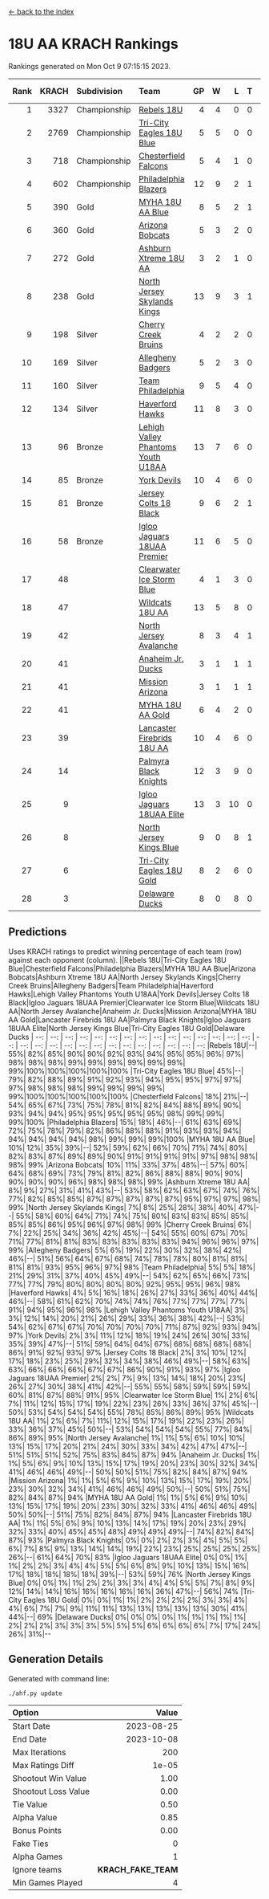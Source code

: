 [<- back to the index](readme.md)
# 18U AA KRACH Rankings
Rankings generated on Mon Oct  9 07:15:15 2023.

Rank|KRACH|Subdivision|Team|GP|W|L|T|OTW|OTL|SoS|Exp Wins|Win Diff
---:|---:|:---|:---|---:|---:|---:|---:|---:|---:|---:|---:|---:
1|3327|Championship|[Rebels 18U](https://gamesheetstats.com/seasons/3659/teams/140766/schedule)|4|4|0|0|0|0|107|4.8|-0.0
2|2769|Championship|[Tri-City Eagles 18U Blue](https://gamesheetstats.com/seasons/3659/teams/140769/schedule)|5|5|0|0|1|0|73|5.8|-0.0
3|718|Championship|[Chesterfield Falcons](https://gamesheetstats.com/seasons/3659/teams/143454/schedule)|5|4|1|0|1|0|210|4.9|0.0
4|602|Championship|[Philadelphia Blazers](https://gamesheetstats.com/seasons/3659/teams/140765/schedule)|12|9|2|1|0|1|197|10.4|0.0
5|390|Gold|[MYHA 18U AA Blue](https://gamesheetstats.com/seasons/3659/teams/140759/schedule)|8|5|2|1|0|0|219|6.4|0.0
6|360|Gold|[Arizona Bobcats](https://gamesheetstats.com/seasons/3659/teams/143450/schedule)|5|3|2|0|0|0|292|3.9|0.0
7|272|Gold|[Ashburn Xtreme 18U AA](https://gamesheetstats.com/seasons/3659/teams/140750/schedule)|3|2|1|0|0|0|124|2.9|0.0
8|238|Gold|[North Jersey Skylands Kings](https://gamesheetstats.com/seasons/3659/teams/140763/schedule)|13|9|3|1|1|0|540|10.3|-0.0
9|198|Silver|[Cherry Creek Bruins](https://gamesheetstats.com/seasons/3659/teams/143451/schedule)|4|2|2|0|0|0|662|2.8|-0.0
10|169|Silver|[Allegheny Badgers](https://gamesheetstats.com/seasons/3659/teams/143448/schedule)|5|2|3|0|0|0|286|2.9|0.0
11|160|Silver|[Team Philadelphia](https://gamesheetstats.com/seasons/3659/teams/140768/schedule)|9|5|4|0|0|0|215|5.9|0.0
12|134|Silver|[Haverford Hawks](https://gamesheetstats.com/seasons/3659/teams/140752/schedule)|11|8|3|0|2|2|267|8.9|0.0
13|96|Bronze|[Lehigh Valley Phantoms Youth U18AA](https://gamesheetstats.com/seasons/3659/teams/140758/schedule)|13|7|6|0|0|2|130|7.9|0.0
14|85|Bronze|[York Devils](https://gamesheetstats.com/seasons/3659/teams/140772/schedule)|10|4|6|0|1|0|238|4.9|0.0
15|81|Bronze|[Jersey Colts 18 Black](https://gamesheetstats.com/seasons/3659/teams/140756/schedule)|9|6|2|1|1|0|46|7.4|0.0
16|58|Bronze|[Igloo Jaguars 18UAA Premier](https://gamesheetstats.com/seasons/3659/teams/140755/schedule)|11|6|5|0|0|0|302|6.9|0.0
17|48||[Clearwater Ice Storm Blue](https://gamesheetstats.com/seasons/3659/teams/143452/schedule)|4|1|3|0|1|1|213|1.9|0.0
18|47||[Wildcats 18U AA](https://gamesheetstats.com/seasons/3659/teams/140771/schedule)|13|5|8|0|0|1|135|5.9|0.0
19|42||[North Jersey Avalanche](https://gamesheetstats.com/seasons/3659/teams/140761/schedule)|8|3|4|1|0|1|426|4.4|0.0
20|41||[Anaheim Jr. Ducks](https://gamesheetstats.com/seasons/3659/teams/143456/schedule)|3|1|1|1|0|0|32|2.4|0.0
21|41||[Mission Arizona](https://gamesheetstats.com/seasons/3659/teams/143449/schedule)|3|1|1|1|0|0|32|2.4|0.0
22|41||[MYHA 18U AA Gold](https://gamesheetstats.com/seasons/3659/teams/140760/schedule)|6|4|2|0|1|1|31|4.9|0.0
23|39||[Lancaster Firebrids 18U AA](https://gamesheetstats.com/seasons/3659/teams/140757/schedule)|10|4|6|0|1|1|364|4.9|0.0
24|14||[Palmyra Black Knights](https://gamesheetstats.com/seasons/3659/teams/140764/schedule)|12|3|9|0|1|0|113|3.9|0.0
25|9||[Igloo Jaguars 18UAA Elite](https://gamesheetstats.com/seasons/3659/teams/140753/schedule)|13|3|10|0|0|0|98|3.9|0.0
26|8||[North Jersey Kings Blue](https://gamesheetstats.com/seasons/3659/teams/140762/schedule)|9|0|8|1|0|0|414|1.4|0.0
27|6||[Tri-City Eagles 18U Gold](https://gamesheetstats.com/seasons/3659/teams/140770/schedule)|8|2|6|0|0|1|42|2.9|0.0
28|3||[Delaware Ducks](https://gamesheetstats.com/seasons/3659/teams/140751/schedule)|8|0|8|0|0|0|371|0.9|0.0

## Predictions
Uses KRACH ratings to predict winning percentage of each team (row) against each opponent (column).
||Rebels 18U|Tri-City Eagles 18U Blue|Chesterfield Falcons|Philadelphia Blazers|MYHA 18U AA Blue|Arizona Bobcats|Ashburn Xtreme 18U AA|North Jersey Skylands Kings|Cherry Creek Bruins|Allegheny Badgers|Team Philadelphia|Haverford Hawks|Lehigh Valley Phantoms Youth U18AA|York Devils|Jersey Colts 18 Black|Igloo Jaguars 18UAA Premier|Clearwater Ice Storm Blue|Wildcats 18U AA|North Jersey Avalanche|Anaheim Jr. Ducks|Mission Arizona|MYHA 18U AA Gold|Lancaster Firebrids 18U AA|Palmyra Black Knights|Igloo Jaguars 18UAA Elite|North Jersey Kings Blue|Tri-City Eagles 18U Gold|Delaware Ducks
| --: | --: | --: | --: | --: | --: | --: | --: | --: | --: | --: | --: | --: | --: | --: | --: | --: | --: | --: | --: | --: | --: | --: | --: | --: | --: | --: | --: | --: 
|Rebels 18U|--| 55%| 82%| 85%| 90%| 90%| 92%| 93%| 94%| 95%| 95%| 96%| 97%| 98%| 98%| 98%| 99%| 99%| 99%| 99%| 99%| 99%| 99%|100%|100%|100%|100%|100%
|Tri-City Eagles 18U Blue| 45%|--| 79%| 82%| 88%| 89%| 91%| 92%| 93%| 94%| 95%| 95%| 97%| 97%| 97%| 98%| 98%| 98%| 99%| 99%| 99%| 99%| 99%|100%|100%|100%|100%|100%
|Chesterfield Falcons| 18%| 21%|--| 54%| 65%| 67%| 73%| 75%| 78%| 81%| 82%| 84%| 88%| 89%| 90%| 93%| 94%| 94%| 95%| 95%| 95%| 95%| 95%| 98%| 99%| 99%| 99%|100%
|Philadelphia Blazers| 15%| 18%| 46%|--| 61%| 63%| 69%| 72%| 75%| 78%| 79%| 82%| 86%| 88%| 88%| 91%| 93%| 93%| 94%| 94%| 94%| 94%| 94%| 98%| 99%| 99%| 99%|100%
|MYHA 18U AA Blue| 10%| 12%| 35%| 39%|--| 52%| 59%| 62%| 66%| 70%| 71%| 74%| 80%| 82%| 83%| 87%| 89%| 89%| 90%| 91%| 91%| 91%| 91%| 97%| 98%| 98%| 98%| 99%
|Arizona Bobcats| 10%| 11%| 33%| 37%| 48%|--| 57%| 60%| 64%| 68%| 69%| 73%| 79%| 81%| 82%| 86%| 88%| 88%| 90%| 90%| 90%| 90%| 90%| 96%| 98%| 98%| 98%| 99%
|Ashburn Xtreme 18U AA|  8%|  9%| 27%| 31%| 41%| 43%|--| 53%| 58%| 62%| 63%| 67%| 74%| 76%| 77%| 82%| 85%| 85%| 87%| 87%| 87%| 87%| 87%| 95%| 97%| 97%| 98%| 99%
|North Jersey Skylands Kings|  7%|  8%| 25%| 28%| 38%| 40%| 47%|--| 55%| 58%| 60%| 64%| 71%| 74%| 75%| 80%| 83%| 83%| 85%| 85%| 85%| 85%| 86%| 95%| 96%| 97%| 98%| 99%
|Cherry Creek Bruins|  6%|  7%| 22%| 25%| 34%| 36%| 42%| 45%|--| 54%| 55%| 60%| 67%| 70%| 71%| 77%| 81%| 81%| 83%| 83%| 83%| 83%| 83%| 94%| 96%| 96%| 97%| 99%
|Allegheny Badgers|  5%|  6%| 19%| 22%| 30%| 32%| 38%| 42%| 46%|--| 51%| 56%| 64%| 67%| 68%| 74%| 78%| 78%| 80%| 81%| 81%| 81%| 81%| 93%| 95%| 96%| 97%| 98%
|Team Philadelphia|  5%|  5%| 18%| 21%| 29%| 31%| 37%| 40%| 45%| 49%|--| 54%| 62%| 65%| 66%| 73%| 77%| 77%| 79%| 80%| 80%| 80%| 80%| 92%| 95%| 95%| 96%| 98%
|Haverford Hawks|  4%|  5%| 16%| 18%| 26%| 27%| 33%| 36%| 40%| 44%| 46%|--| 58%| 61%| 62%| 70%| 74%| 74%| 76%| 77%| 77%| 77%| 77%| 91%| 94%| 95%| 96%| 98%
|Lehigh Valley Phantoms Youth U18AA|  3%|  3%| 12%| 14%| 20%| 21%| 26%| 29%| 33%| 36%| 38%| 42%|--| 53%| 54%| 62%| 67%| 67%| 70%| 70%| 70%| 70%| 71%| 87%| 92%| 93%| 94%| 97%
|York Devils|  2%|  3%| 11%| 12%| 18%| 19%| 24%| 26%| 30%| 33%| 35%| 39%| 47%|--| 51%| 59%| 64%| 64%| 67%| 68%| 68%| 68%| 68%| 86%| 91%| 92%| 93%| 97%
|Jersey Colts 18 Black|  2%|  3%| 10%| 12%| 17%| 18%| 23%| 25%| 29%| 32%| 34%| 38%| 46%| 49%|--| 58%| 63%| 63%| 66%| 66%| 66%| 67%| 67%| 86%| 90%| 91%| 93%| 97%
|Igloo Jaguars 18UAA Premier|  2%|  2%|  7%|  9%| 13%| 14%| 18%| 20%| 23%| 26%| 27%| 30%| 38%| 41%| 42%|--| 55%| 55%| 58%| 59%| 59%| 59%| 60%| 81%| 87%| 88%| 91%| 95%
|Clearwater Ice Storm Blue|  1%|  2%|  6%|  7%| 11%| 12%| 15%| 17%| 19%| 22%| 23%| 26%| 33%| 36%| 37%| 45%|--| 50%| 53%| 54%| 54%| 54%| 55%| 78%| 85%| 86%| 89%| 95%
|Wildcats 18U AA|  1%|  2%|  6%|  7%| 11%| 12%| 15%| 17%| 19%| 22%| 23%| 26%| 33%| 36%| 37%| 45%| 50%|--| 53%| 54%| 54%| 54%| 55%| 77%| 84%| 86%| 89%| 95%
|North Jersey Avalanche|  1%|  1%|  5%|  6%| 10%| 10%| 13%| 15%| 17%| 20%| 21%| 24%| 30%| 33%| 34%| 42%| 47%| 47%|--| 51%| 51%| 51%| 52%| 75%| 83%| 84%| 87%| 94%
|Anaheim Jr. Ducks|  1%|  1%|  5%|  6%|  9%| 10%| 13%| 15%| 17%| 19%| 20%| 23%| 30%| 32%| 34%| 41%| 46%| 46%| 49%|--| 50%| 50%| 51%| 75%| 82%| 84%| 87%| 94%
|Mission Arizona|  1%|  1%|  5%|  6%|  9%| 10%| 13%| 15%| 17%| 19%| 20%| 23%| 30%| 32%| 34%| 41%| 46%| 46%| 49%| 50%|--| 50%| 51%| 75%| 82%| 84%| 87%| 94%
|MYHA 18U AA Gold|  1%|  1%|  5%|  6%|  9%| 10%| 13%| 15%| 17%| 19%| 20%| 23%| 30%| 32%| 33%| 41%| 46%| 46%| 49%| 50%| 50%|--| 51%| 75%| 82%| 84%| 87%| 94%
|Lancaster Firebrids 18U AA|  1%|  1%|  5%|  6%|  9%| 10%| 13%| 14%| 17%| 19%| 20%| 23%| 29%| 32%| 33%| 40%| 45%| 45%| 48%| 49%| 49%| 49%|--| 74%| 82%| 84%| 87%| 93%
|Palmyra Black Knights|  0%|  0%|  2%|  2%|  3%|  4%|  5%|  5%|  6%|  7%|  8%|  9%| 13%| 14%| 14%| 19%| 22%| 23%| 25%| 25%| 25%| 25%| 26%|--| 61%| 64%| 70%| 83%
|Igloo Jaguars 18UAA Elite|  0%|  0%|  1%|  1%|  2%|  2%|  3%|  4%|  4%|  5%|  5%|  6%|  8%|  9%| 10%| 13%| 15%| 16%| 17%| 18%| 18%| 18%| 18%| 39%|--| 53%| 59%| 76%
|North Jersey Kings Blue|  0%|  0%|  1%|  1%|  2%|  2%|  3%|  3%|  4%|  4%|  5%|  5%|  7%|  8%|  9%| 12%| 14%| 14%| 16%| 16%| 16%| 16%| 16%| 36%| 47%|--| 56%| 74%
|Tri-City Eagles 18U Gold|  0%|  0%|  1%|  1%|  2%|  2%|  2%|  2%|  3%|  3%|  4%|  4%|  6%|  7%|  7%|  9%| 11%| 11%| 13%| 13%| 13%| 13%| 13%| 30%| 41%| 44%|--| 69%
|Delaware Ducks|  0%|  0%|  0%|  0%|  1%|  1%|  1%|  1%|  1%|  2%|  2%|  2%|  3%|  3%|  3%|  5%|  5%|  5%|  6%|  6%|  6%|  6%|  7%| 17%| 24%| 26%| 31%|--

## Generation Details

Generated with command line:
```
./ahf.py update
```

| Option | Value |
| :----- | ----: |
| Start Date | 2023-08-25 |
| End Date | 2023-10-08 |
| Max Iterations | 200 |
| Max Ratings Diff | 1e-05 |
| Shootout Win Value | 1.00 |
| Shootout Loss Value | 0.00 |
| Tie Value | 0.50 |
| Alpha Value | 0.85 |
| Bonus Points | 0.00 |
| Fake Ties | 0 |
| Alpha Games | 1 |
| Ignore teams | __KRACH_FAKE_TEAM__ |
| Min Games Played | 4 |

